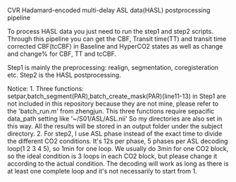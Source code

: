 CVR Hadamard-encoded multi-delay ASL data(HASL) postprocessing pipeline

To process HASL data you just need to run the step1 and step2 scripts.
Through this pipeline you can get the CBF, Transit time(TT) and transit time corrected CBF(tcCBF) in Baseline and HyperCO2 states as well as change and change% for CBF, TT and tcCBF.

Step1 is mainly the preprocessing: realign, segmentation, coregisteration etc.
Step2 is the HASL postprocessing.

Notice: 1. Three functions: setpar,batch_segment(PAR),batch_create_mask(PAR)(line11-13) in Step1 are not included in this
           repository because they are not mine, please refer to the 'batch_run.m' from zhengjun.
           This three functions require sepacific data_path setting like '~/S01/ASL/ASL.nii'
           So my directories are also set in this way. All the results will be stored in an output folder under the subject
           directory. 
        2. For step2, I use ASL phase instead of the exact time to divide the different CO2 conditions. 
           It's 12s per phase, 5 phases per ASL decoding loop(1 2 3 4 5), so 1min for one loop. 
           We usually do 3min for one CO2 block, so the ideal condition is 3 loops in each CO2 block, but please change it
           according to the actual condition.
           The decoding will work as long as there is at least one complete loop and it's not necessarily to start from 1. 
        
            
